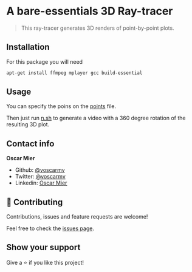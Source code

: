 # A bare-essentials 3D Ray-tracer

> This ray-tracer generates 3D renders of point-by-point plots.

## Installation

For this package you will need

```sh
apt-get install ffmpeg mplayer gcc build-essential
```

## Usage

You can specify the poins on the [points](https://github.com/voscarmv/3D_Raytracer/blob/master/points) file.

Then just run [n.sh](https://github.com/voscarmv/3D_Raytracer/blob/master/n.sh) to generate a video with a 360 degree rotation of the resulting 3D plot.

## Contact info

**Oscar Mier**
- Github: [@voscarmv](https://github.com/voscarmv)
- Twitter: [@voscarmv](https://twitter.com/voscarmv)
- Linkedin: [Oscar Mier](https://www.linkedin.com/in/oscar-mier-072984196/) 

## 🤝 Contributing

Contributions, issues and feature requests are welcome!

Feel free to check the [issues page](../../issues/).

## Show your support

Give a ⭐️ if you like this project!
